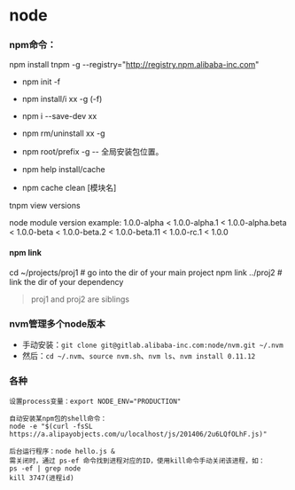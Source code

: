 # node

### npm命令：

npm install tnpm -g --registry="http://registry.npm.alibaba-inc.com"

- npm init -f
- npm install/i xx -g (-f)
- npm i --save-dev xx
- npm rm/uninstall xx -g

- npm root/prefix -g  -- 全局安装包位置。
- npm help install/cache
- npm cache clean [模块名]

tnpm view <pkgname> versions

node module version example: 1.0.0-alpha < 1.0.0-alpha.1 < 1.0.0-alpha.beta < 1.0.0-beta < 1.0.0-beta.2 < 1.0.0-beta.11 < 1.0.0-rc.1 < 1.0.0

#### npm link
cd ~/projects/proj1  # go into the dir of your main project
npm link ../proj2     # link the dir of your dependency

> proj1 and proj2 are siblings

### nvm管理多个node版本
- 手动安装：`git clone git@gitlab.alibaba-inc.com:node/nvm.git ~/.nvm`
- 然后：`cd ~/.nvm`、`source nvm.sh`、`nvm ls`、`nvm install 0.11.12`

### 各种

    设置process变量：export NODE_ENV="PRODUCTION"

    自动安装某npm包的shell命令：
    node -e "$(curl -fsSL https://a.alipayobjects.com/u/localhost/js/201406/2u6LQfOLhF.js)"

    后台运行程序：node hello.js &
    需关闭时，通过 ps-ef 命令找到进程对应的ID，使用kill命令手动关闭该进程，如：
    ps -ef | grep node
    kill 3747(进程id)
